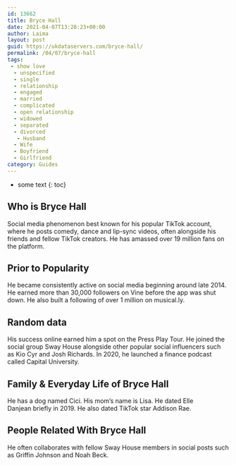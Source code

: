 ```yaml
---
id: 13662
title: Bryce Hall
date: 2021-04-07T13:28:23+00:00
author: Laima
layout: post
guid: https://ukdataservers.com/bryce-hall/
permalink: /04/07/bryce-hall
tags:
 - show love
  - unspecified
  - single
  - relationship
  - engaged
  - married
  - complicated
  - open relationship
  - widowed
  - separated
  - divorced
   - Husband
  - Wife
  - Boyfriend
  - Girlfriend
category: Guides
---
```


* some text
{: toc}


## Who is Bryce Hall
                  
                  
                  
Social media phenomenon best known for his popular TikTok account, where he posts comedy, dance and lip-sync videos, often alongside his friends and fellow TikTok creators. He has amassed over 19 million fans on the platform. 
                  
              
            
              
            
                
                
                
## Prior to Popularity
                  
                  
                  
He became consistently active on social media beginning around late 2014. He earned more than 30,000 followers on Vine before the app was shut down. He also built a following of over 1 million on musical.ly. 
                  
              
            
              
            
                
                
                
## Random data
                  
                  
                  
His success online earned him a spot on the Press Play Tour. He joined the social group Sway House alongside other popular social influencers such as Kio Cyr and Josh Richards. In 2020, he launched a finance podcast called Capital University.
                  
              
            
              
            
                
                
                
## Family & Everyday Life of Bryce Hall
                  
                  
                  
He has a dog named Cici. His mom&#8217;s name is Lisa. He dated Elle Danjean briefly in 2019. He also dated TikTok star Addison Rae.
                  
              
            
              
            
                
                
                
## People Related With Bryce Hall
                  
                  
                  
He often collaborates with fellow Sway House members in social posts such as Griffin Johnson and Noah Beck. 
                  
              
            
              
            
                
              
            
              
              
            
            
              
            
          
          
          